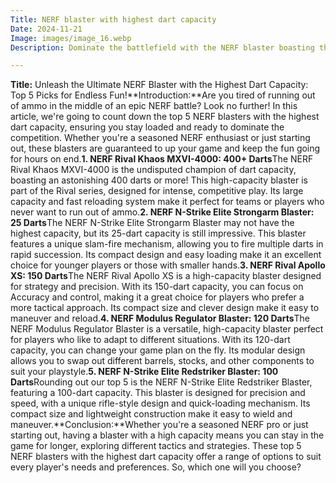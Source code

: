 ```yaml
---
Title: NERF blaster with highest dart capacity
Date: 2024-11-21
Image: images/image_16.webp
Description: Dominate the battlefield with the NERF blaster boasting the largest dart capacity, unleashing an unstoppable barrage of foam fun. 

---
```


**Title:** Unleash the Ultimate NERF Blaster with the Highest Dart Capacity: Top 5 Picks for Endless Fun!**Introduction:**Are you tired of running out of ammo in the middle of an epic NERF battle? Look no further! In this article, we're going to count down the top 5 NERF blasters with the highest dart capacity, ensuring you stay loaded and ready to dominate the competition. Whether you're a seasoned NERF enthusiast or just starting out, these blasters are guaranteed to up your game and keep the fun going for hours on end.**1. NERF Rival Khaos MXVI-4000: 400+ Darts**The NERF Rival Khaos MXVI-4000 is the undisputed champion of dart capacity, boasting an astonishing 400 darts or more! This high-capacity blaster is part of the Rival series, designed for intense, competitive play. Its large capacity and fast reloading system make it perfect for teams or players who never want to run out of ammo.**2. NERF N-Strike Elite Strongarm Blaster: 25 Darts**The NERF N-Strike Elite Strongarm Blaster may not have the highest capacity, but its 25-dart capacity is still impressive. This blaster features a unique slam-fire mechanism, allowing you to fire multiple darts in rapid succession. Its compact design and easy loading make it an excellent choice for younger players or those with smaller hands.**3. NERF Rival Apollo XS: 150 Darts**The NERF Rival Apollo XS is a high-capacity blaster designed for strategy and precision. With its 150-dart capacity, you can focus on Accuracy and control, making it a great choice for players who prefer a more tactical approach. Its compact size and clever design make it easy to maneuver and reload.**4. NERF Modulus Regulator Blaster: 120 Darts**The NERF Modulus Regulator Blaster is a versatile, high-capacity blaster perfect for players who like to adapt to different situations. With its 120-dart capacity, you can change your game plan on the fly. Its modular design allows you to swap out different barrels, stocks, and other components to suit your playstyle.**5. NERF N-Strike Elite Redstriker Blaster: 100 Darts**Rounding out our top 5 is the NERF N-Strike Elite Redstriker Blaster, featuring a 100-dart capacity. This blaster is designed for precision and speed, with a unique rifle-style design and quick-loading mechanism. Its compact size and lightweight construction make it easy to wield and maneuver.**Conclusion:**Whether you're a seasoned NERF pro or just starting out, having a blaster with a high capacity means you can stay in the game for longer, exploring different tactics and strategies. These top 5 NERF blasters with the highest dart capacity offer a range of options to suit every player's needs and preferences. So, which one will you choose? 
